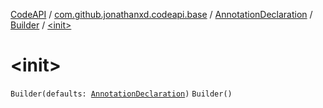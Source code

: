 [CodeAPI](../../../index.md) / [com.github.jonathanxd.codeapi.base](../../index.md) / [AnnotationDeclaration](../index.md) / [Builder](index.md) / [&lt;init&gt;](.)

# &lt;init&gt;

`Builder(defaults: `[`AnnotationDeclaration`](../index.md)`)`
`Builder()`